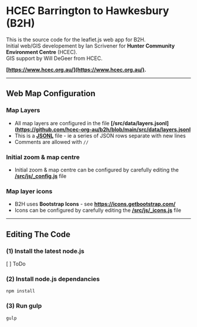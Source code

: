 # HCEC Barrington to Hawkesbury (B2H)

This is the source code for the leaflet.js web app for B2H. <br/>
Initial web/GIS developement by Ian Scrivener for **Hunter Community Environment Centre** (HCEC).<br/>
GIS support by Will DeGeer from HCEC.<br/>

**[https://www.hcec.org.au/](https://www.hcec.org.au/).**


---
## Web Map Configuration

### Map Layers
- All map layers are configured in the file **[/src/data/layers.jsonl](https://github.com/hcec-org-au/b2h/blob/main/src/data/layers.jsonl**
- This is a **[JSONL](https://jsonlines.org/)** file - ie a series of JSON rows separate with new lines
- Comments are allowed with `//`

### Initial zoom & map centre
- Initial zoom & map centre can be configured by carefully editing the **[/src/js/_config.js](https://github.com/hcec-org-au/b2h/tree/main/src/js/_config.js)** file


### Map layer icons
- B2H uses **Bootstrap Icons** - see **https://icons.getbootstrap.com/**
- Icons can be configured by carefully editing the **[/src/js/_icons.js](https://github.com/hcec-org-au/b2h/tree/main/src/js/_icons.js)** file

---
## Editing The Code

### (1) Install the latest node.js
[ ] ToDo

### (2) Install node.js dependancies

`npm install `

### (3) Run gulp

`gulp`


